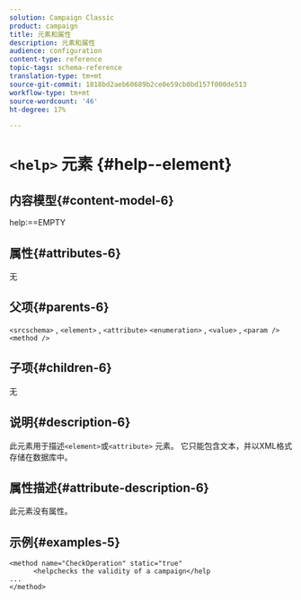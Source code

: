 ```yaml
---
solution: Campaign Classic
product: campaign
title: 元素和属性
description: 元素和属性
audience: configuration
content-type: reference
topic-tags: schema-reference
translation-type: tm+mt
source-git-commit: 1818bd2aeb60689b2ce0e59cb0bd157f000de513
workflow-type: tm+mt
source-wordcount: '46'
ht-degree: 17%

---
```



# `<help>` 元素  {#help--element}

## 内容模型{#content-model-6}

help:==EMPTY

## 属性{#attributes-6}

无

## 父项{#parents-6}

`<srcschema>`  ,   `<element>`   ,   `<attribute>`         `<enumeration>`     ,      `<value>`      ,      `<param />`       `<method />`

## 子项{#children-6}

无

## 说明{#description-6}

此元素用于描述`<element>`或`<attribute>`   元素。 它只能包含文本，并以XML格式存储在数据库中。

## 属性描述{#attribute-description-6}

此元素没有属性。

## 示例{#examples-5}

```
<method name="CheckOperation" static="true"
      <helpchecks the validity of a campaign</help
...
</method> 
```
